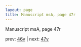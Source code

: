 ```yaml
---
layout: page
title: Manuscript msA, page 47r
---
```


Manuscript msA, page 47r

prev:  [46v](../46v) | next:  [47v](../47v)